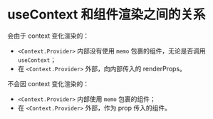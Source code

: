 # useContext 和组件渲染之间的关系

会由于 context 变化渲染的：
- `<Context.Provider>` 内部没有使用 `memo` 包裹的组件，无论是否调用 `useContext`；
- 在 `<Context.Provider>` 外部，向内部传入的 renderProps。

不会因 context 变化渲染的：
- `<Context.Provider>` 内部使用 `memo` 包裹的组件；
- 在 `<Context.Provider>` 外部，作为 prop 传入的组件。